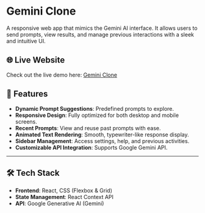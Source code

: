 # Gemini Clone

A responsive web app that mimics the Gemini AI interface. It allows users to send prompts, view results, and manage previous interactions with a sleek and intuitive UI.

## 🌐 Live Website
Check out the live demo here: [Gemini Clone](https://react-gemini-clone.netlify.app)



## 🚀 Features
- **Dynamic Prompt Suggestions**: Predefined prompts to explore.
- **Responsive Design**: Fully optimized for both desktop and mobile screens.
- **Recent Prompts**: View and reuse past prompts with ease.
- **Animated Text Rendering**: Smooth, typewriter-like response display.
- **Sidebar Management**: Access settings, help, and previous activities.
- **Customizable API Integration**: Supports Google Gemini API.

---

## 🛠️ Tech Stack
- **Frontend**: React, CSS (Flexbox & Grid)
- **State Management**: React Context API
- **API**: Google Generative AI (Gemini)
